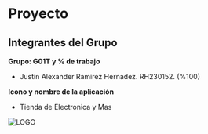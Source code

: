 # Proyecto

## Integrantes del Grupo

**Grupo: G01T y % de trabajo**

- Justin Alexander Ramirez Hernadez. RH230152. (%100)

**Icono y nombre de la aplicación**

- Tienda de Electronica y Mas

![LOGO](https://github.com/user-attachments/assets/eb76efae-3e93-4647-ba9f-502d843a8b97)


